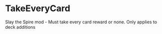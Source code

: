 # TakeEveryCard
Slay the Spire mod - Must take every card reward or none. Only applies to deck additions
